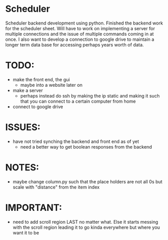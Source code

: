 # Scheduler
Scheduler backend development using python. Finished the backend work for the scheduler sheet. Will have to work on implementing a server for multiple connections and the issue of multiple commands coming in at once. I also want to develop a connection to google drive to maintain a longer term data base for accessing perhaps years worth of data. 

# TODO:
- make the front end, the gui 
    - maybe into a website later on 
- make a server 
    - perhaps instead do ssh by making the ip static and making it such that you can connect to a certain computer from home 
- connect to google drive 

# ISSUES:
- have not tried synching the backend and front end as of yet
    - need a better way to get boolean responses from the backend

# NOTES: 
- maybe change column.py such that the place holders are not all 0s but scale with "distance" from the item index 

# IMPORTANT:
- need to add scroll region LAST no matter what. Else it starts messing with the scroll region leading it to go kinda everywhere but where you want it to be 
